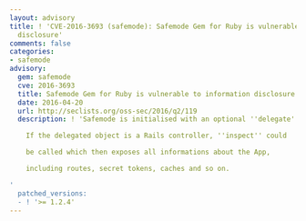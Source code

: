 ```yaml
---
layout: advisory
title: ! 'CVE-2016-3693 (safemode): Safemode Gem for Ruby is vulnerable to information
  disclosure'
comments: false
categories:
- safemode
advisory:
  gem: safemode
  cve: 2016-3693
  title: Safemode Gem for Ruby is vulnerable to information disclosure
  date: 2016-04-20
  url: http://seclists.org/oss-sec/2016/q2/119
  description: ! 'Safemode is initialised with an optional ''delegate'' object.

    If the delegated object is a Rails controller, ''inspect'' could

    be called which then exposes all informations about the App,

    including routes, secret tokens, caches and so on.

'
  patched_versions:
  - ! '>= 1.2.4'
---
```

